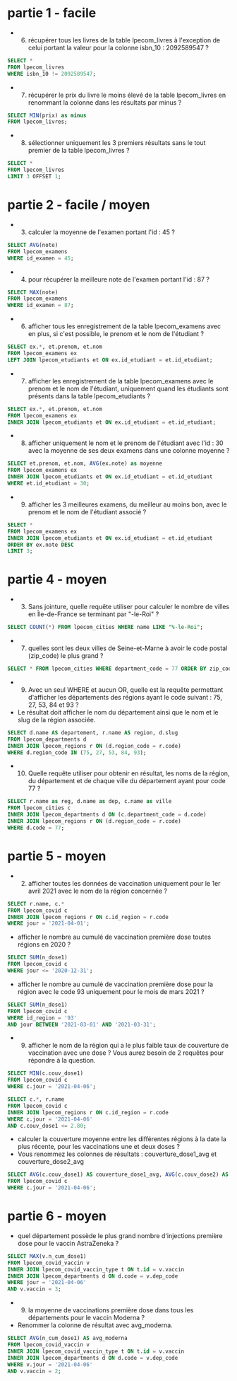 # partie 1 - facile

- 6.  récupérer tous les livres de la table lpecom_livres à l'exception de celui portant la valeur pour la colonne isbn_10 : 2092589547 ?

```sql
SELECT *
FROM lpecom_livres
WHERE isbn_10 != 2092589547;
```

- 7. récupérer le prix du livre le moins élevé de la table lpecom_livres en renommant la colonne dans les résultats par minus ?

```sql
SELECT MIN(prix) as minus
FROM lpecom_livres;
```

- 8. sélectionner uniquement les 3 premiers résultats sans le tout premier de la table lpecom_livres ?

```sql
SELECT *
FROM lpecom_livres
LIMIT 3 OFFSET 1;
```


# partie 2 - facile / moyen

- 3.  calculer la moyenne de l'examen portant l'id : 45 ?

```sql
SELECT AVG(note)
FROM lpecom_examens
WHERE id_examen = 45;
```


- 4. pour récupérer la meilleure note de l'examen portant l'id : 87 ?

```sql
SELECT MAX(note)
FROM lpecom_examens
WHERE id_examen = 87;
```


- 6. afficher tous les enregistrement de la table lpecom_examens avec en plus, si c'est possible, le prenom et le nom de l'étudiant ?

```sql
SELECT ex.*, et.prenom, et.nom
FROM lpecom_examens ex
LEFT JOIN lpecom_etudiants et ON ex.id_etudiant = et.id_etudiant;
```


- 7. afficher les enregistrement de la table lpecom_examens avec le prenom et le nom de l'étudiant, uniquement quand les étudiants sont présents dans la table lpecom_etudiants ?

```sql
SELECT ex.*, et.prenom, et.nom
FROM lpecom_examens ex
INNER JOIN lpecom_etudiants et ON ex.id_etudiant = et.id_etudiant;
```

- 8. afficher uniquement le nom et le prenom de l'étudiant avec l'id : 30 avec la moyenne de ses deux examens dans une colonne moyenne ? 

```sql
SELECT et.prenom, et.nom, AVG(ex.note) as moyenne
FROM lpecom_examens ex
INNER JOIN lpecom_etudiants et ON ex.id_etudiant = et.id_etudiant
WHERE et.id_etudiant = 30;
```


- 9. afficher les 3 meilleures examens, du meilleur au moins bon, avec le prenom et le nom de l'étudiant associé ?

```sql
SELECT *
FROM lpecom_examens ex
INNER JOIN lpecom_etudiants et ON ex.id_etudiant = et.id_etudiant
ORDER BY ex.note DESC
LIMIT 3;
```

# partie 4 - moyen

- 3. Sans jointure, quelle requête utiliser pour calculer le nombre de villes en Île-de-France se terminant par "-le-Roi" ?

```sql
SELECT COUNT(*) FROM lpecom_cities WHERE name LIKE "%-le-Roi";
```


- 7. quelles sont les deux villes de Seine-et-Marne à avoir le code postal (zip_code) le plus grand ?

```sql
SELECT * FROM lpecom_cities WHERE department_code = 77 ORDER BY zip_code DESC LIMIT 2;
```


- 9. Avec un seul WHERE et aucun OR, quelle est la requête permettant d'afficher les départements des régions ayant le code suivant : 75, 27, 53, 84 et 93 ? 
- Le résultat doit afficher le nom du département ainsi que le nom et le slug de la région associée.

```sql
SELECT d.name AS departement, r.name AS region, d.slug
FROM lpecom_departments d
INNER JOIN lpecom_regions r ON (d.region_code = r.code)
WHERE d.region_code IN (75, 27, 53, 84, 93);
```


- 10. Quelle requête utiliser pour obtenir en résultat, les noms de la région, du département et de chaque ville du département ayant pour code 77 ?

```sql
SELECT r.name as reg, d.name as dep, c.name as ville
FROM lpecom_cities c
INNER JOIN lpecom_departments d ON (c.department_code = d.code)
INNER JOIN lpecom_regions r ON (d.region_code = r.code)
WHERE d.code = 77;
```

# partie 5 - moyen

- 2. afficher toutes les données de vaccination uniquement pour le 1er avril 2021 avec le nom de la région concernée ?

```sql
SELECT r.name, c.*
FROM lpecom_covid c
INNER JOIN lpecom_regions r ON c.id_region = r.code
WHERE jour = '2021-04-01';
```


- afficher le nombre au cumulé de vaccination première dose toutes régions en 2020 ? 

```sql
SELECT SUM(n_dose1)
FROM lpecom_covid c
WHERE jour <= '2020-12-31';
```


- afficher le nombre au cumulé de vaccination première dose pour la région avec le code 93 uniquement pour le mois de mars 2021 ?

```sql
SELECT SUM(n_dose1)
FROM lpecom_covid c
WHERE id_region = '93'
AND jour BETWEEN '2021-03-01' AND '2021-03-31';
```


- 9. afficher le nom de la région qui a le plus faible taux de couverture de vaccination avec une dose ? Vous aurez besoin de 2 requêtes pour répondre à la question.

```sql
SELECT MIN(c.couv_dose1)
FROM lpecom_covid c
WHERE c.jour = '2021-04-06';

SELECT c.*, r.name
FROM lpecom_covid c
INNER JOIN lpecom_regions r ON c.id_region = r.code
WHERE c.jour = '2021-04-06'
AND c.couv_dose1 <= 2.80;
```


- calculer la couverture moyenne entre les différentes régions à la date la plus récente, pour les vaccinations une et deux doses ? 
- Vous renommez les colonnes de résultats : couverture_dose1_avg et couverture_dose2_avg

```sql
SELECT AVG(c.couv_dose1) AS couverture_dose1_avg, AVG(c.couv_dose2) AS couverture_dose2_avg
FROM lpecom_covid c
WHERE c.jour = '2021-04-06';
```

# partie 6 - moyen

- quel département possède le plus grand nombre d'injections première dose pour le vaccin AstraZeneka ?

```sql
SELECT MAX(v.n_cum_dose1)
FROM lpecom_covid_vaccin v
INNER JOIN lpecom_covid_vaccin_type t ON t.id = v.vaccin
INNER JOIN lpecom_departments d ON d.code = v.dep_code
WHERE jour = '2021-04-06'
AND v.vaccin = 3;
```


- 9. la moyenne de vaccinations première dose dans tous les départements pour le vaccin Moderna ? 
- Renommer la colonne de résultat avec avg_moderna.

```sql
SELECT AVG(n_cum_dose1) AS avg_moderna
FROM lpecom_covid_vaccin v
INNER JOIN lpecom_covid_vaccin_type t ON t.id = v.vaccin
INNER JOIN lpecom_departments d ON d.code = v.dep_code
WHERE v.jour = '2021-04-06'
AND v.vaccin = 2;
```

